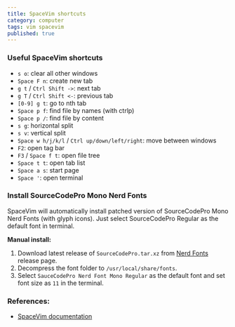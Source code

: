 ```yaml
---
title: SpaceVim shortcuts
category: computer
tags: vim spacevim
published: true
---
```

### Useful SpaceVim shortcuts

- `s o`: clear all other windows
- `Space F n`: create new tab
- `g t` / `Ctrl Shift ->`: next tab
- `g T` / `Ctrl Shift <-`: previous tab
- `[0-9] g t`: go to nth tab
- `Space p f`: find file by names (with ctrlp)
- `Space p /`: find file by content
- `s g`: horizontal split
- `s v`: vertical split
- `Space w h/j/k/l` / `Ctrl up/down/left/right`: move between windows
- `F2`: open tag bar
- `F3` / `Space f t`: open file tree
- `Space t t`: open tab list
- `Space a s`: start page
- `Space '`: open terminal


### Install SourceCodePro Mono Nerd Fonts

SpaceVim will automatically install patched version of SourceCodePro Mono Nerd Fonts (with glyph icons). Just select SourceCodePro Regular as the default font in terminal.

**Manual install:**

1. Download latest release of `SourceCodePro.tar.xz` from [Nerd Fonts](https://github.com/ryanoasis/nerd-fonts/releases) release page.
2. Decompress the font folder to `/usr/local/share/fonts`.
3. Select `SauceCodePro Nerd Font Mono Regular` as the default font and set font size as `11` in the terminal.

### References:

- [SpaceVim documentation](https://spacevim.org/documentation/)
